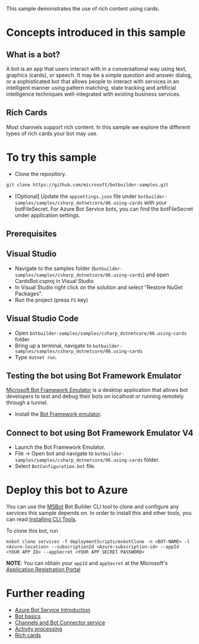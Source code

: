 ﻿This sample demonstrates the use of rich content using cards.
# Concepts introduced in this sample
## What is a bot?
A bot is an app that users interact with in a conversational way using text, graphics (cards), or speech. It may be a simple question and answer dialog,
or a sophisticated bot that allows people to interact with services in an intelligent manner using pattern matching,
state tracking and artificial intelligence techniques well-integrated with existing business services.
## Rich Cards
Most channels support rich content.  In this sample we explore the different types of rich cards your bot may use.
# To try this sample
- Clone the repository.
```bash
git clone https://github.com/microsoft/botbuilder-samples.git
```
- [Optional] Update the `appsettings.json` file under `botbuilder-samples/samples/csharp_dotnetcore/06.using-cards` with your botFileSecret.  For Azure Bot Service bots, you can find the botFileSecret under application settings.
## Prerequisites
## Visual Studio
- Navigate to the samples folder (`botbuilder-samples/samples/csharp_dotnetcore/06.using-cards`) and open CardsBot.csproj in Visual Studio 
- In Visual Studio right click on the solution and select "Restore NuGet Packages".
- Run the project (press `F5` key)
## Visual Studio Code
- Open `botbuilder-samples/samples/csharp_dotnetcore/06.using-cards` folder
- Bring up a terminal, navigate to `botbuilder-samples/samples/csharp_dotnetcore/06.using-cards`
- Type `dotnet run`.
## Testing the bot using Bot Framework Emulator
[Microsoft Bot Framework Emulator](https://github.com/microsoft/botframework-emulator) is a desktop application that allows bot 
developers to test and debug their bots on localhost or running remotely through a tunnel.
- Install the [Bot Framework emulator](https://aka.ms/botframeworkemulator).

## Connect to bot using Bot Framework Emulator **V4**
- Launch the Bot Framework Emulator.
- File -> Open bot and navigate to `botbuilder-samples/samples/csharp_dotnetcore/06.using-cards` folder.
- Select `BotConfiguration.bot` file.
# Deploy this bot to Azure
You can use the [MSBot](https://github.com/microsoft/botbuilder-tools) Bot Builder CLI tool to clone and configure any services this sample depends on. In order to install this and other tools, you can read [Installing CLI Tools](../../../Installing_CLI_tools.md).

To clone this bot, run
```
msbot clone services -f deploymentScripts/msbotClone -n <BOT-NAME> -l <Azure-location> --subscriptionId <Azure-subscription-id> --appId <YOUR APP ID> --appSecret <YOUR APP SECRET PASSWORD>
```

**NOTE**: You can obtain your `appId` and `appSecret` at the Microsoft's [Application Registration Portal](https://apps.dev.microsoft.com/)

# Further reading
- [Azure Bot Service Introduction](https://docs.microsoft.com/en-us/azure/bot-service/bot-service-overview-introduction?view=azure-bot-service-4.0)
- [Bot basics](https://docs.microsoft.com/en-us/azure/bot-service/bot-builder-basics?view=azure-bot-service-4.0)
- [Channels and Bot Connector service](https://docs.microsoft.com/en-us/azure/bot-service/bot-concepts?view=azure-bot-service-4.0)
- [Activity processing](https://docs.microsoft.com/en-us/azure/bot-service/bot-builder-concept-activity-processing?view=azure-bot-service-4.0)
- [Rich cards](https://docs.microsoft.com/en-us/azure/bot-service/dotnet/bot-builder-dotnet-add-rich-card-attachments?view=azure-bot-service-4.0)
